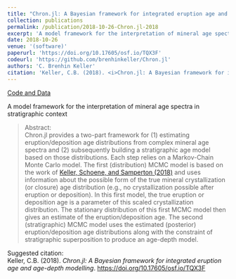 ```yaml
---
title: "Chron.jl: A Bayesian framework for integrated eruption age and age-depth modelling"
collection: publications
permalink: /publication/2018-10-26-Chron.jl-2018
excerpt: 'A model framework for the interpretation of mineral age spectra in stratigraphic context '
date: 2018-10-26
venue: '(software)'
paperurl: 'https://doi.org/10.17605/osf.io/TQX3F'
codeurl: 'https://github.com/brenhinkeller/Chron.jl'
authors: 'C. Brenhin Keller'
citation: 'Keller, C.B. (2018). <i>Chron.jl: A Bayesian framework for integrated eruption age and age-depth modelling</i>.  https://doi.org/10.17605/osf.io/TQX3F'
---
```

<a href='https://github.com/brenhinkeller/Chron.jl'>Code and Data</a>&nbsp;&nbsp;&nbsp;&nbsp;

A model framework for the interpretation of mineral age spectra in stratigraphic context 

>Abstract: <br/>Chron.jl provides a two-part framework for (1) estimating eruption/deposition age distributions from complex mineral age spectra and (2) subsequently building a stratigraphic age model based on those distributions. Each step relies on a Markov-Chain Monte Carlo model. The first (distribution) MCMC model is based on the work of [Keller, Schoene, and Samperton (2018)]( https://doi.org/10.7185/geochemlet.1826) and uses information about the possible form of the true mineral crystallization (or closure) age distribution (e.g., no crystallization possible after eruption or deposition). In this first model, the true eruption or deposition age is a parameter of this scaled crystallization distribution. The stationary distribution of this first MCMC model then gives an estimate of the eruption/deposition age. The second (stratigraphic) MCMC  model uses the estimated (posterior) eruption/deposition age distributions along with the constraint of stratigraphic superposition to produce an age-depth model.

Suggested citation: <br/>Keller, C.B. (2018). <i>Chron.jl: A Bayesian framework for integrated eruption age and age-depth modelling</i>.  https://doi.org/10.17605/osf.io/TQX3F